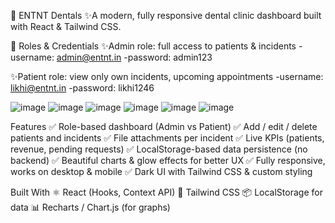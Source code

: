  🦷 ENTNT Dentals
✨A modern, fully responsive dental clinic dashboard built with React & Tailwind CSS.

👥 Roles & Credentials
✨Admin role: full access to patients & incidents
-username: admin@entnt.in
-password: admin123

✨Patient role: view only own incidents, upcoming appointments
-username: likhi@entnt.in
-password: likhi1246

![image](https://github.com/user-attachments/assets/503dbc1a-c4df-4954-895d-679fbbc0cd6b)
![image](https://github.com/user-attachments/assets/ac28c45c-dac9-4595-8596-8085e4eb12ad)
![image](https://github.com/user-attachments/assets/ea6d6227-bcc9-48f3-bdcc-0771e065c0ea)
![image](https://github.com/user-attachments/assets/fb968c7f-2773-421a-ad7f-ce2d94ca7a3b)
![image](https://github.com/user-attachments/assets/9f811b3a-ec21-47fc-a510-1aaa87ccac4a)
![image](https://github.com/user-attachments/assets/47d0c891-73f8-403a-bcf8-bef8095b98e1)

Features 
✅ Role-based dashboard (Admin vs Patient)
✅ Add / edit / delete patients and incidents
✅ File attachments per incident
✅ Live KPIs (patients, revenue, pending requests)
✅ LocalStorage-based data persistence (no backend)
✅ Beautiful charts & glow effects for better UX
✅ Fully responsive, works on desktop & mobile
✅ Dark UI with Tailwind CSS & custom styling

Built With
⚛️ React (Hooks, Context API)
🎨 Tailwind CSS
📦 LocalStorage for data
📊 Recharts / Chart.js (for graphs)




